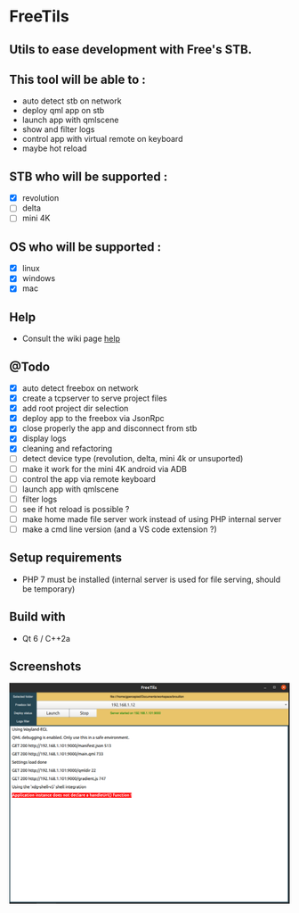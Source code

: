 # FreeTils
## Utils to ease development with Free's STB.

## This tool will be able to :
- auto detect stb on network
- deploy qml app on stb
- launch app with qmlscene
- show and filter logs
- control app with virtual remote on keyboard
- maybe hot reload

## STB who will be supported :
- [x] revolution
- [ ] delta
- [ ] mini 4K

## OS who will be supported :
- [x] linux
- [x] windows
- [x] mac

## Help
- Consult the wiki page [help](https://github.com/galliume/freeTils/wiki/Help)

## @Todo
- [x] auto detect freebox on network
- [x] create a tcpserver to serve project files
- [x] add root project dir selection
- [x] deploy app to the freebox via JsonRpc
- [x] close properly the app and disconnect from stb
- [x] display logs
- [x] cleaning and refactoring
- [ ] detect device type (revolution, delta, mini 4k or unsuported)
- [ ] make it work for the mini 4K android via ADB
- [ ] control the app via remote keyboard
- [ ] launch app with qmlscene
- [ ] filter logs
- [ ] see if hot reload is possible ?
- [ ] make home made file server work instead of using PHP internal server
- [ ] make a cmd line version (and a VS code extension ?)

## Setup requirements
- PHP 7 must be installed (internal server is used for file serving, should be temporary)

## Build with
- Qt 6 / C++2a

## Screenshots
![first working version](screenshots/freeTils.png?raw=true "FreeTils")
